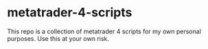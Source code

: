 # metatrader-4-scripts
This repo is a collection of metatrader 4 scripts for my own personal purposes. Use this at your own risk.
